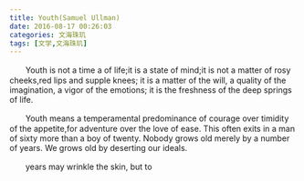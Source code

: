 ```yaml
---
title: Youth(Samuel Ullman)
date: 2016-08-17 00:26:03
categories: 文海珠玑
tags: [文学,文海珠玑]
---
```


&#12288;&#12288;Youth is not a time a of life;it is a state of mind;it is not a matter of rosy cheeks,red lips and supple knees; it is a matter of the will, a quality of the imagination, a vigor of the emotions; it is the freshness of the deep springs of life.

<!--more-->

&#12288;&#12288;Youth means a temperamental predominance of courage over timidity of the appetite,for adventure over the love of ease. This often exits in a man of sixty more than a boy of twenty. Nobody grows old merely by a number of years. We grows old by deserting our ideals.

&#12288;&#12288;years may wrinkle the skin, but to　
